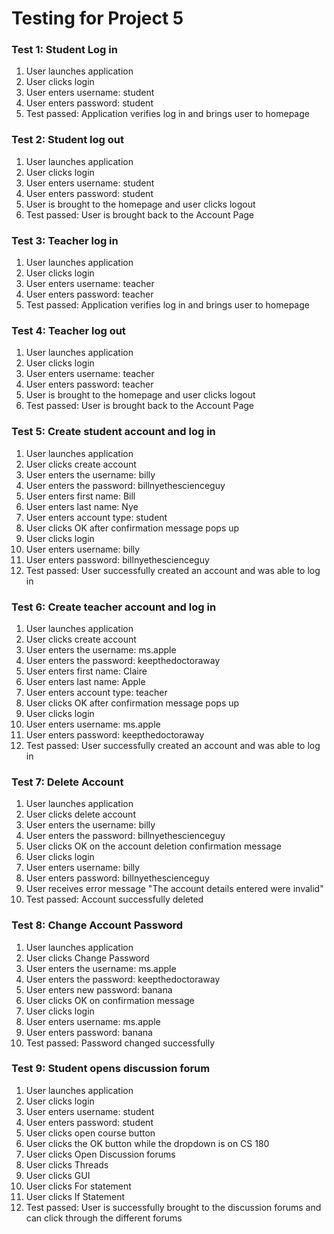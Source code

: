 # Testing for Project 5

### Test 1: Student Log in
1. User launches application
2. User clicks login
3. User enters username: student
4. User enters password: student
5. Test passed: Application verifies log in and brings user to homepage

### Test 2: Student log out
1. User launches application
2. User clicks login
3. User enters username: student
4. User enters password: student
5. User is brought to the homepage and user clicks logout
6. Test passed: User is brought back to the Account Page

### Test 3: Teacher log in
1. User launches application
2. User clicks login
3. User enters username: teacher
4. User enters password: teacher
5. Test passed: Application verifies log in and brings user to homepage

### Test 4: Teacher log out
1. User launches application
2. User clicks login
3. User enters username: teacher
4. User enters password: teacher
5. User is brought to the homepage and user clicks logout
6. Test passed: User is brought back to the Account Page

### Test 5: Create student account and log in
1. User launches application
2. User clicks create account
3. User enters the username: billy
4. User enters the password: billnyethescienceguy
5. User enters first name: Bill
6. User enters last name: Nye
7. User enters account type: student
8. User clicks OK after confirmation message pops up
9. User clicks login
10. User enters username: billy
11. User enters password: billnyethescienceguy
12. Test passed: User successfully created an account and was able to log in

### Test 6: Create teacher account and log in
1. User launches application
2. User clicks create account
3. User enters the username: ms.apple
4. User enters the password: keepthedoctoraway
5. User enters first name: Claire
6. User enters last name: Apple
7. User enters account type: teacher
8. User clicks OK after confirmation message pops up
9. User clicks login
10. User enters username: ms.apple
11. User enters password: keepthedoctoraway
12. Test passed: User successfully created an account and was able to log in

### Test 7: Delete Account
1. User launches application
2. User clicks delete account
3. User enters the username: billy
4. User enters the password: billnyethescienceguy
5. User clicks OK on the account deletion confirmation message
6. User clicks login
7. User enters username: billy
8. User enters password: billnyethescienceguy
9. User receives error message "The account details entered were invalid"
10. Test passed: Account successfully deleted 

### Test 8: Change Account Password
1. User launches application
2. User clicks Change Password
3. User enters the username: ms.apple
4. User enters the password: keepthedoctoraway
5. User enters new password: banana
6. User clicks OK on confirmation message
7. User clicks login
8. User enters username: ms.apple
9. User enters password: banana
10. Test passed: Password changed successfully 

### Test 9: Student opens discussion forum
1. User launches application
2. User clicks login
3. User enters username: student
4. User enters password: student
5. User clicks open course button
6. User clicks the OK button while the dropdown is on CS 180
7. User clicks Open Discussion forums
8. User clicks Threads
9. User clicks GUI
10. User clicks For statement
11. User clicks If Statement
12. Test passed: User is successfully brought to the discussion forums and can click through the different forums

